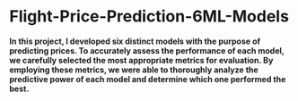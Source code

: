# Flight-Price-Prediction-6ML-Models

**In this project, I developed six distinct models with the purpose of predicting prices. To accurately assess the performance of each model, we carefully selected the most appropriate metrics for evaluation. By employing these metrics, we were able to thoroughly analyze the predictive power of each model and determine which one performed the best.**
